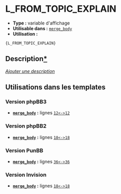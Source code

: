 # L_FROM_TOPIC_EXPLAIN
* __Type :__ variable d'affichage
* __Utilisable dans :__ [`merge_body`](../tpl/merge_body.md#readme)
* __Utilisation :__

```smarty
{L_FROM_TOPIC_EXPLAIN}
```

## Description[*](https://fa-tvars.appspot.com/var/L_FROM_TOPIC_EXPLAIN)
[*Ajouter une description*](https://fa-tvars.appspot.com/var/L_FROM_TOPIC_EXPLAIN)

## Utilisations dans les templates

### Version phpBB3
* __[`merge_body`](../tpl/merge_body.md#readme) :__ lignes [`12`](../src/prosilver/merge_body.tpl#L12)[`<->`](../src/prosilver/merge_body.tpl#L12-L12)[`12`](../src/prosilver/merge_body.tpl#L12)

### Version phpBB2
* __[`merge_body`](../tpl/merge_body.md#readme) :__ lignes [`18`](../src/subsilver/merge_body.tpl#L18)[`<->`](../src/subsilver/merge_body.tpl#L18-L18)[`18`](../src/subsilver/merge_body.tpl#L18)

### Version PunBB
* __[`merge_body`](../tpl/merge_body.md#readme) :__ lignes [`36`](../src/punbb/merge_body.tpl#L36)[`<->`](../src/punbb/merge_body.tpl#L36-L36)[`36`](../src/punbb/merge_body.tpl#L36)

### Version Invision
* __[`merge_body`](../tpl/merge_body.md#readme) :__ lignes [`18`](../src/invision/merge_body.tpl#L18)[`<->`](../src/invision/merge_body.tpl#L18-L18)[`18`](../src/invision/merge_body.tpl#L18)

